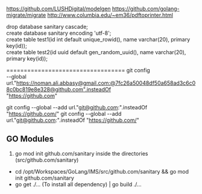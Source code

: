 https://github.com/LUSHDigital/modelgen
https://github.com/golang-migrate/migrate
http://www.columbia.edu/~em36/pdftoprinter.html

drop database sanitary cascade;<br/>
create database sanitary encoding 'utf-8';<br/>
create table test1(id int default unique_rowid(), name varchar(20), primary key(id));<br/>
create table test2(id uuid default gen_random_uuid(), name varchar(20), primary key(id));<br/>

==================================
git config \
  --global \
  url."https://noman.ali.abbasy@gmail.com:@7fc26a50048df50a658ad3c6c08c0bc819e8e328@github.com".insteadOf \
  "https://github.com"

git config --global --add url."git@github.com:".insteadOf "https://github.com/"
git config --global --add url."git@github.com:".insteadOf "https://github.com/"

## GO Modules
1. go mod init github.com/sanitary inside the directories (src/github.com/sanitary)
 - cd /opt/Workspaces/GoLang/IMS/src/github.com/sanitary && go mod init github.com/sanitary
 - go get ./... (To install all dependency) | go build ./...
